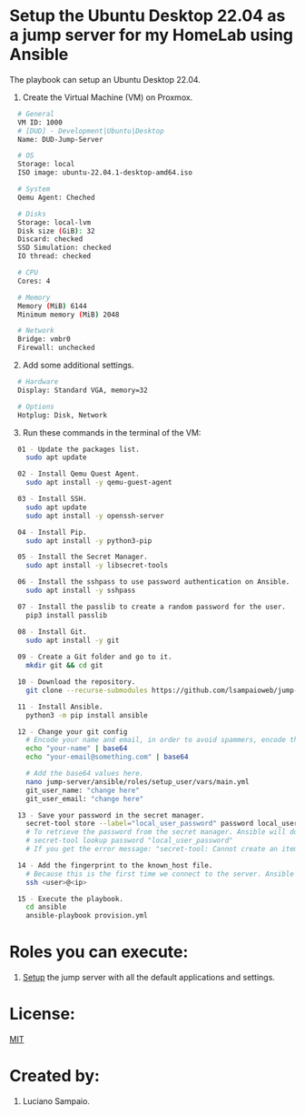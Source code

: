 # Setup the Ubuntu Desktop 22.04 as a jump server for my HomeLab using Ansible

The playbook can setup an Ubuntu Desktop 22.04.

1. Create the Virtual Machine (VM) on Proxmox.
```bash
  # General
  VM ID: 1000
  # [DUD] - Development|Ubuntu|Desktop
  Name: DUD-Jump-Server

  # OS
  Storage: local
  ISO image: ubuntu-22.04.1-desktop-amd64.iso

  # System
  Qemu Agent: Cheched

  # Disks
  Storage: local-lvm
  Disk size (GiB): 32
  Discard: checked
  SSD Simulation: checked
  IO thread: checked

  # CPU
  Cores: 4

  # Memory
  Memory (MiB) 6144
  Minimum memory (MiB) 2048

  # Network
  Bridge: vmbr0
  Firewall: unchecked
```

2. Add some additional settings.
```bash
  # Hardware
  Display: Standard VGA, memory=32

  # Options
  Hotplug: Disk, Network
```

3. Run these commands in the terminal of the VM:
```bash
  01 - Update the packages list.
    sudo apt update

  02 - Install Qemu Quest Agent.
    sudo apt install -y qemu-guest-agent

  03 - Install SSH.
    sudo apt update
    sudo apt install -y openssh-server

  04 - Install Pip.
    sudo apt install -y python3-pip

  05 - Install the Secret Manager.
    sudo apt install -y libsecret-tools

  06 - Install the sshpass to use password authentication on Ansible.
    sudo apt install -y sshpass    

  07 - Install the passlib to create a random password for the user.
    pip3 install passlib

  08 - Install Git.
    sudo apt install -y git
  
  09 - Create a Git folder and go to it.
    mkdir git && cd git

  10 - Download the repository.
    git clone --recurse-submodules https://github.com/lsampaioweb/jump-server.git

  11 - Install Ansible.
    python3 -m pip install ansible

  12 - Change your git config
    # Encode your name and email, in order to avoid spammers, encode them in base64.
    echo "your-name" | base64
    echo "your-email@something.com" | base64

    # Add the base64 values here.
    nano jump-server/ansible/roles/setup_user/vars/main.yml
    git_user_name: "change here"
    git_user_email: "change here"

  13 - Save your password in the secret manager.
    secret-tool store --label="local_user_password" password local_user_password
    # To retrieve the password from the secret manager. Ansible will do this, don't worry.
    # secret-tool lookup password "local_user_password"
    # If you get the error message: "secret-tool: Cannot create an item in a locked collection", you should open the Ubuntu Interface (not from the SSH terminal). This will "open/unseal/unlock" the secret manager.

  14 - Add the fingerprint to the known_host file.
    # Because this is the first time we connect to the server. Ansible will handle this on the future playbooks.
    ssh <user>@<ip>

  15 - Execute the playbook.
    cd ansible
    ansible-playbook provision.yml
```

# Roles you can execute:
1. [Setup](roles/setup-machine/README.md) the jump server with all the default applications and settings.

# License:

[MIT](LICENSE "MIT License")

# Created by: 

1. Luciano Sampaio.
